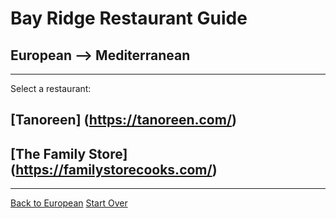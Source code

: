 # Bay Ridge Restaurant Guide
## European --> Mediterranean
---
Select a restaurant:
## [Tanoreen] (https://tanoreen.com/)
## [The Family Store] (https://familystorecooks.com/)
---
[Back to European](../european.md)
[Start Over](../../home.md)